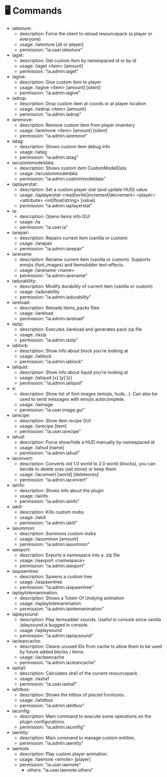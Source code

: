# 🖥 Commands

* iatexture:
  * description: Force the client to reload resourcepack (a player or everyone)
  * usage: /iatexture \[all or player]
  * permission: "ia.user.iatexture"
* iaget:
  * description: Get custom item by namespaced id or by id
  * usage: /iaget \<item> \[amount]
  * permission: "ia.admin.iaget"
* iagive:
  * description: Give custom item to player
  * usage: /iagive \<item> \[amount] \[silent]
  * permission: "ia.admin.iagive"
* iadrop:
  * description: Drop custom item at coords or at player location
  * usage: /iadrop \<item> \[amount]
  * permission: "ia.admin.iadrop"
* iaremove:
  * description: Remove custom item from player inventory
  * usage: /iaremove \<item> \[amount] \[silent]
  * permission: "ia.admin.iaremove"
* iatag:
  * description: Shows custom item debug info
  * usage: /iatag
  * permission: "ia.admin.iatag"
* iacustommodeldata:
  * description: Shows custom item CustomModelData
  * usage: /iacustommodeldata
  * permission: "ia.admin.custommodeldata"
* iaplayerstat:
  * description: Set a custom player stat (and update HUD) value
  * usage: /iaplayerstat \<read|write|increment|decrement> \<player> \<attribute> \<int|float|string> \[value]
  * permission: "ia.admin.iaplayerstat"
* ia:
  * description: Opens items info GUI
  * usage: /ia
  * permission: "ia.user.ia"
* iarepair:
  * description: Repairs current item (vanilla or custom)
  * usage: /iarepair
  * permission: "ia.admin.iarepair"
* iarename
  * description: Rename current item (vanilla or custom). Supports emojis (font\_images) and ItemsAdder text-effects.
  * usage: /iarename \<name>
  * permission: "ia.admin.iarename"
* iadurability:
  * description: Modify durability of current item (vanilla or custom)
  * usage: /iadurability
  * permission: "ia.admin.iadurability"
* iareload:
  * description: Reloads items\_packs files
  * usage: /iareload
  * permission: "ia.admin.iareload"
* iazip:
  * description: Executes /iareload and generates pack.zip file
  * usage: /iazip
  * permission: "ia.admin.iazip"
* iablock:
  * description: Show info about block you're looking at
  * usage: /iablock
  * permission: "ia.admin.iablock"
* ialiquid:
  * description: Show info about liquid you're looking at
  * usage: /ialiquid \[x] \[y] \[z]
  * permission: "ia.admin.ialiquid"
* e:
  * description: Show list of font images (emojis, huds...). Can also be used to send messages with emojis autocomplete.
  * usage: /iaimage
  * permission: "ia.user.image.gui"
* iarecipe:
  * description: Show item recipe GUI
  * usage: /iarecipe \[item]
  * permission: "ia.user.iarecipe"
* iahud:
  * description: Force show/hide a HUD manually by namespaced id
  * usage: /iahud \[name]
  * permission: "ia.admin.iahud"
* iaconvert:
  * description: Converts old 1.0 world to 2.0 world (blocks), you can decide to delete ores (set stone) or keep them
  * usage: /iaconvert \[world] \[deleteores]
  * permission: "ia.admin.iaconvert"
* iainfo:
  * description: Shows info about the plugin
  * usage: /iainfo
  * permission: "ia.admin.iainfo"
* iakill:
  * description: Kills custom mobs
  * usage: /iakill
  * permission: "ia.admin.iakill"
* iasummon:
  * description: Summons custom mobs
  * usage: /iasummon \[amount]
  * permission: "ia.admin.iasummon"
* iaexport:
  * description: Exports a namespace into a .zip file
  * usage: /iaexport \<namespace>
  * permission: "ia.admin.iaexport"
* iaspawntree:
  * description: Spawns a custom tree
  * usage: /iaspawntree
  * permission: "ia.admin.iaspawntree"
* iaplaytotemanimation:
  * description: Shows a Totem Of Undying animation
  * usage: /iaplaytotemanimation
  * permission: "ia.admin.iatotemanimation"
* iaplaysound:
  * description: Play itemsadder sounds. Useful in console since vanilla /playsound is bugged in console.
  * usage: /iaplaysound
  * permission: "ia.admin.iaplaysound"
* iacleancache:
  * description: Cleans unused IDs from cache to allow them to be used by future added blocks / items.
  * usage: /iacleancache
  * permission: "ia.admin.iacleancache"
* iasha1:
  * description: Calculates sha1 of the current resourcepack.
  * usage: /iasha1
  * permission: "ia.user.iasha1"
* iahitbox:
  * description: Shows the hitbox of placed furnitures.
  * usage: /iahitbox
  * permission: "ia.admin.iahitbox"
* iaconfig:
  * description: Main command to execute some operations on the plugin configurations.
  * permission: "ia.admin.iaconfig"
* iaentity:
  * description: Main command to manage custom entities.
  * permission: "ia.admin.iaentity"
* iaemote
  * description: Play custom player animation.
  * usage: /iaemote \<emote> \[player]
  * permission: "ia.user.iaemote"
    * others: "ia.user.iaemote.others"
